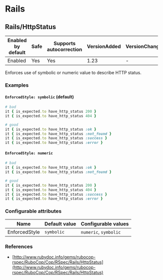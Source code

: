 # Rails

## Rails/HttpStatus

Enabled by default | Safe | Supports autocorrection | VersionAdded | VersionChanged
--- | --- | --- | --- | ---
Enabled | Yes | Yes  | 1.23 | -

Enforces use of symbolic or numeric value to describe HTTP status.

### Examples

#### `EnforcedStyle: symbolic` (default)

```ruby
# bad
it { is_expected.to have_http_status 200 }
it { is_expected.to have_http_status 404 }

# good
it { is_expected.to have_http_status :ok }
it { is_expected.to have_http_status :not_found }
it { is_expected.to have_http_status :success }
it { is_expected.to have_http_status :error }
```
#### `EnforcedStyle: numeric`

```ruby
# bad
it { is_expected.to have_http_status :ok }
it { is_expected.to have_http_status :not_found }

# good
it { is_expected.to have_http_status 200 }
it { is_expected.to have_http_status 404 }
it { is_expected.to have_http_status :success }
it { is_expected.to have_http_status :error }
```

### Configurable attributes

Name | Default value | Configurable values
--- | --- | ---
EnforcedStyle | `symbolic` | `numeric`, `symbolic`

### References

* [http://www.rubydoc.info/gems/rubocop-rspec/RuboCop/Cop/RSpec/Rails/HttpStatus](http://www.rubydoc.info/gems/rubocop-rspec/RuboCop/Cop/RSpec/Rails/HttpStatus)

